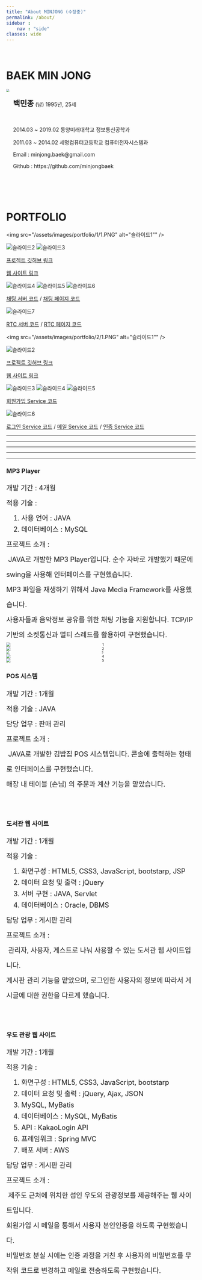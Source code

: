 ```yaml
---
title: "About MINJONG (수정중)"
permalink: /about/
sidebar : 
    nav : "side"
classes: wide
---
```


<br>

# BAEK MIN JONG

<div>
    <img src="/assets/images/posts/about/bio-photo12.jpg" style="zoom:50%; display: inline-block; float: left" />
    <div style="height: 236px; display: flex; align-items: center; font-size:14px;">
        <div style="margin-left: 10px;">
            <p><span style="font-size: 20px; font-weight: bold">백민종</span> (남) 1995년, 25세</p><br>
            <p>2014.03 ~ 2019.02 동양미래대학교 정보통신공학과</p>
            <p>2011.03 ~ 2014.02 세명컴퓨터고등학교 컴퓨터전자시스템과</p>
            <p>Email : minjong.baek@gmail.com</p>
            <p>Github : <a src="https://github.com/minjongbaek">https://github.com/minjongbaek</a></p>
        </div>
    </div>
</div>

<br><br>

# PORTFOLIO

<img src="/assets/images/portfolio/1/1.PNG" alt="슬라이드1"" />

<img src="/assets/images/portfolio/1/2.PNG" alt="슬라이드2"/>

<img src="/assets/images/portfolio/1/3.PNG" alt="슬라이드3"/>

[프로젝트 깃허브 링크](https://github.com/minjongbaek/TOTI)

[웹 사이트 링크](https://yal-toti.tk/toti)

<img src="/assets/images/portfolio/1/4.PNG" alt="슬라이드4"/>

<img src="/assets/images/portfolio/1/5.PNG" alt="슬라이드5"/>

<img src="/assets/images/portfolio/1/6.PNG" alt="슬라이드6"/>

[채팅 서버 코드]( https://github.com/minjongbaek/TOTI/blob/minjong/TOTI-node/toti-chat-server.js ) / [채팅 페이지 코드]( https://github.com/minjongbaek/TOTI/blob/minjong/TOTI/src/main/webapp/WEB-INF/views/baek/chat/chatPage.jsp )

<img src="/assets/images/portfolio/1/7.PNG" alt="슬라이드7"/>

[RTC 서버 코드]( https://github.com/minjongbaek/TOTI/blob/minjong/TOTI-node/toti-rtc-server.js ) / [RTC 페이지 코드]( https://github.com/minjongbaek/TOTI/blob/minjong/TOTI/src/main/webapp/WEB-INF/views/baek/chat/rtcPage.jsp )

<img src="/assets/images/portfolio/2/1.PNG" alt="슬라이드1"" />

<img src="/assets/images/portfolio/2/2.PNG" alt="슬라이드2"/>

[프로젝트 깃허브 링크]( https://github.com/minjongbaek/project_udo )

[웹 사이트 링크]( http://ec2-13-209-40-173.ap-northeast-2.compute.amazonaws.com:8080/Udo_Client/main.html )

<img src="/assets/images/portfolio/2/3.PNG" alt="슬라이드3"/>

<img src="/assets/images/portfolio/2/4.PNG" alt="슬라이드4"/>

<img src="/assets/images/portfolio/2/5.PNG" alt="슬라이드5"/>

[회원가입 Service 코드]( https://github.com/minjongbaek/project_udo/blob/master/Udo/src/main/java/com/wad/udo/member/service/SignUpService.java ) 

<img src="/assets/images/portfolio/2/6.PNG" alt="슬라이드6"/>

[로그인 Service 코드]( https://github.com/minjongbaek/project_udo/blob/master/Udo/src/main/java/com/wad/udo/member/service/LoginService.java ) / [메일 Service 코드]( https://github.com/minjongbaek/project_udo/blob/master/Udo/src/main/java/com/wad/udo/member/service/MailService.java ) / [인증 Service 코드](https://github.com/minjongbaek/project_udo/blob/master/Udo/src/main/java/com/wad/udo/member/service/VerifyService.java )

---

---

---

---

---



<div>
    <h3>MP3 Player</h3>
    <div style="font-size: 18px; line-height:40px">
        개발 기간 : 4개월 <br>
        적용 기술 : <br>
        <ol style="padding: 0; margin: 5px 0; margin-left: 40px; line-height: 30px;">
            <li>사용 언어 : JAVA</li>
            <li>데이터베이스 : MySQL</li>
        </ol>
        프로젝트 소개 : <br>
        &nbsp;JAVA로 개발한 MP3 Player입니다. 순수 자바로 개발했기 때문에 swing을 사용해 인터페이스를 구현했습니다.<br>
        MP3 파일을 재생하기 위해서 Java Media Framework를 사용했습니다.<br>
        사용자들과 음악정보 공유를 위한 채팅 기능을 지원합니다. TCP/IP 기반의 소켓통신과 멀티 스레드를 활용하여 구현했습니다.
    </div>
</div>



<img src="\assets\images\posts\about\port1\1.PNG" alt="1" style="zoom: 67%; text-align:center; display:block; margin:0 auto" />



<img src="\assets\images\posts\about\port1\2.PNG" alt="2" style="zoom:67%; text-align:center; display:block; margin:0 auto" />



<img src="\assets\images\posts\about\port1\3.PNG" alt="3" style="zoom: 50%; text-align:center; display:block; margin:0 auto" />



<img src="\assets\images\posts\about\port1\4.PNG" alt="4" style="zoom:67%; text-align:center; display:block; margin:0 auto" />



<img src="\assets\images\posts\about\port1\5.PNG" alt="5" style="zoom:67%; text-align:center; display:block; margin:0 auto" />





<div>
    <h3>POS 시스템</h3>
    <div style="font-size: 18px; line-height:40px">
        개발 기간 : 1개월 <br>
        적용 기술 : JAVA <br>
        담당 업무 : 판매 관리 <br>
        프로젝트 소개 : <br>
        &nbsp;JAVA로 개발한 김밥집 POS 시스템입니다. 콘솔에 출력하는 형태로 인터페이스를 구현했습니다.<br>
        매장 내 테이블 (손님) 의 주문과 계산 기능을 맡았습니다.
    </div>
</div>

<br><br>

<div>
    <h3>도서관 웹 사이트</h3>
    <div style="font-size: 18px; line-height:40px">
        개발 기간 : 1개월 <br>
        적용 기술 : <br>
        <ol style="padding: 0; margin: 5px 0; margin-left: 40px; line-height: 30px;">
            <li>화면구성 : HTML5, CSS3, JavaScript, bootstarp, JSP</li>
            <li>데이터 요청 및 출력 : jQuery </li>
            <li>서버 구현 : JAVA, Servlet </li>
            <li>데이터베이스 : Oracle, DBMS</li>
        </ol>
        담당 업무 : 게시판 관리 <br>
        프로젝트 소개 : <br>
        &nbsp;관리자, 사용자, 게스트로 나눠 사용할 수 있는 도서관 웹 사이트입니다.<br>
        게시판 관리 기능을 맡았으며, 로그인한 사용자의 정보에 따라서 게시글에 대한 권한을 다르게 했습니다.
    </div>
</div>

<br><br>

<div>
    <h3>우도 관광 웹 사이트</h3>
    <div style="font-size: 18px; line-height:40px">
        개발 기간 : 1개월 <br>
        적용 기술 : <br>
        <ol style="padding: 0; margin: 5px 0; margin-left: 40px; line-height: 30px;">
            <li>화면구성 : HTML5, CSS3, JavaScript, bootstarp</li>
            <li>데이터 요청 및 출력 : jQuery, Ajax, JSON</li>
            <li>MySQL, MyBatis</li>
            <li>데이터베이스 : MySQL, MyBatis</li>
            <li>API : KakaoLogin API</li>
            <li>프레임워크 : Spring MVC</li>
            <li>배포 서버 : AWS</li>
        </ol>
        담당 업무 : 게시판 관리 <br>
        프로젝트 소개 : <br>
        &nbsp;제주도 근처에 위치한 섬인 우도의 관광정보를 제공해주는 웹 사이트입니다.<br>
        회원가입 시 메일을 통해서 사용자 본인인증을 하도록 구현했습니다.<br>
        비밀번호 분실 시에는 인증 과정을 거친 후 사용자의 비밀번호를 무작위 코드로 변경하고 메일로 전송하도록 구현했습니다.
    </div>
</div>


